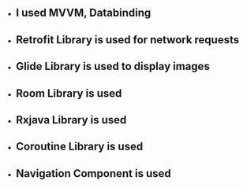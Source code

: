 - ## I used MVVM, Databinding

- ## Retrofit Library is used for network requests
- ## Glide Library is used to display images
- ## Room Library is used
- ## Rxjava Library is used
- ## Coroutine Library is used
- ## Navigation Component is used
